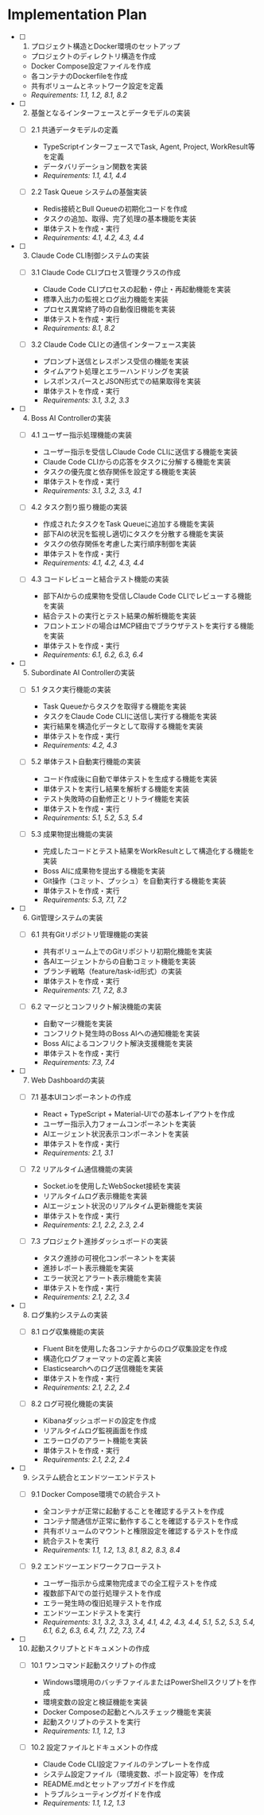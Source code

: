 # Implementation Plan

- [ ] 1. プロジェクト構造とDocker環境のセットアップ
  - プロジェクトのディレクトリ構造を作成
  - Docker Compose設定ファイルを作成
  - 各コンテナのDockerfileを作成
  - 共有ボリュームとネットワーク設定を定義
  - _Requirements: 1.1, 1.2, 8.1, 8.2_

- [ ] 2. 基盤となるインターフェースとデータモデルの実装
  - [ ] 2.1 共通データモデルの定義
    - TypeScriptインターフェースでTask, Agent, Project, WorkResult等を定義
    - データバリデーション関数を実装
    - _Requirements: 1.1, 4.1, 4.4_

  - [ ] 2.2 Task Queue システムの基盤実装
    - Redis接続とBull Queueの初期化コードを作成
    - タスクの追加、取得、完了処理の基本機能を実装
    - 単体テストを作成・実行
    - _Requirements: 4.1, 4.2, 4.3, 4.4_

- [ ] 3. Claude Code CLI制御システムの実装
  - [ ] 3.1 Claude Code CLIプロセス管理クラスの作成
    - Claude Code CLIプロセスの起動・停止・再起動機能を実装
    - 標準入出力の監視とログ出力機能を実装
    - プロセス異常終了時の自動復旧機能を実装
    - 単体テストを作成・実行
    - _Requirements: 8.1, 8.2_

  - [ ] 3.2 Claude Code CLIとの通信インターフェース実装
    - プロンプト送信とレスポンス受信の機能を実装
    - タイムアウト処理とエラーハンドリングを実装
    - レスポンスパースとJSON形式での結果取得を実装
    - 単体テストを作成・実行
    - _Requirements: 3.1, 3.2, 3.3_

- [ ] 4. Boss AI Controllerの実装
  - [ ] 4.1 ユーザー指示処理機能の実装
    - ユーザー指示を受信しClaude Code CLIに送信する機能を実装
    - Claude Code CLIからの応答をタスクに分解する機能を実装
    - タスクの優先度と依存関係を設定する機能を実装
    - 単体テストを作成・実行
    - _Requirements: 3.1, 3.2, 3.3, 4.1_

  - [ ] 4.2 タスク割り振り機能の実装
    - 作成されたタスクをTask Queueに追加する機能を実装
    - 部下AIの状況を監視し適切にタスクを分散する機能を実装
    - タスクの依存関係を考慮した実行順序制御を実装
    - 単体テストを作成・実行
    - _Requirements: 4.1, 4.2, 4.3, 4.4_

  - [ ] 4.3 コードレビューと結合テスト機能の実装
    - 部下AIからの成果物を受信しClaude Code CLIでレビューする機能を実装
    - 結合テストの実行とテスト結果の解析機能を実装
    - フロントエンドの場合はMCP経由でブラウザテストを実行する機能を実装
    - 単体テストを作成・実行
    - _Requirements: 6.1, 6.2, 6.3, 6.4_

- [ ] 5. Subordinate AI Controllerの実装
  - [ ] 5.1 タスク実行機能の実装
    - Task Queueからタスクを取得する機能を実装
    - タスクをClaude Code CLIに送信し実行する機能を実装
    - 実行結果を構造化データとして取得する機能を実装
    - 単体テストを作成・実行
    - _Requirements: 4.2, 4.3_

  - [ ] 5.2 単体テスト自動実行機能の実装
    - コード作成後に自動で単体テストを生成する機能を実装
    - 単体テストを実行し結果を解析する機能を実装
    - テスト失敗時の自動修正とリトライ機能を実装
    - 単体テストを作成・実行
    - _Requirements: 5.1, 5.2, 5.3, 5.4_

  - [ ] 5.3 成果物提出機能の実装
    - 完成したコードとテスト結果をWorkResultとして構造化する機能を実装
    - Boss AIに成果物を提出する機能を実装
    - Git操作（コミット、プッシュ）を自動実行する機能を実装
    - 単体テストを作成・実行
    - _Requirements: 5.3, 7.1, 7.2_

- [ ] 6. Git管理システムの実装
  - [ ] 6.1 共有Gitリポジトリ管理機能の実装
    - 共有ボリューム上でのGitリポジトリ初期化機能を実装
    - 各AIエージェントからの自動コミット機能を実装
    - ブランチ戦略（feature/task-id形式）の実装
    - 単体テストを作成・実行
    - _Requirements: 7.1, 7.2, 8.3_

  - [ ] 6.2 マージとコンフリクト解決機能の実装
    - 自動マージ機能を実装
    - コンフリクト発生時のBoss AIへの通知機能を実装
    - Boss AIによるコンフリクト解決支援機能を実装
    - 単体テストを作成・実行
    - _Requirements: 7.3, 7.4_

- [ ] 7. Web Dashboardの実装
  - [ ] 7.1 基本UIコンポーネントの作成
    - React + TypeScript + Material-UIでの基本レイアウトを作成
    - ユーザー指示入力フォームコンポーネントを実装
    - AIエージェント状況表示コンポーネントを実装
    - 単体テストを作成・実行
    - _Requirements: 2.1, 3.1_

  - [ ] 7.2 リアルタイム通信機能の実装
    - Socket.ioを使用したWebSocket接続を実装
    - リアルタイムログ表示機能を実装
    - AIエージェント状況のリアルタイム更新機能を実装
    - 単体テストを作成・実行
    - _Requirements: 2.1, 2.2, 2.3, 2.4_

  - [ ] 7.3 プロジェクト進捗ダッシュボードの実装
    - タスク進捗の可視化コンポーネントを実装
    - 進捗レポート表示機能を実装
    - エラー状況とアラート表示機能を実装
    - 単体テストを作成・実行
    - _Requirements: 2.1, 2.2, 3.4_

- [ ] 8. ログ集約システムの実装
  - [ ] 8.1 ログ収集機能の実装
    - Fluent Bitを使用した各コンテナからのログ収集設定を作成
    - 構造化ログフォーマットの定義と実装
    - Elasticsearchへのログ送信機能を実装
    - 単体テストを作成・実行
    - _Requirements: 2.1, 2.2, 2.4_

  - [ ] 8.2 ログ可視化機能の実装
    - Kibanaダッシュボードの設定を作成
    - リアルタイムログ監視画面を作成
    - エラーログのアラート機能を実装
    - 単体テストを作成・実行
    - _Requirements: 2.1, 2.2, 2.4_

- [ ] 9. システム統合とエンドツーエンドテスト
  - [ ] 9.1 Docker Compose環境での統合テスト
    - 全コンテナが正常に起動することを確認するテストを作成
    - コンテナ間通信が正常に動作することを確認するテストを作成
    - 共有ボリュームのマウントと権限設定を確認するテストを作成
    - 統合テストを実行
    - _Requirements: 1.1, 1.2, 1.3, 8.1, 8.2, 8.3, 8.4_

  - [ ] 9.2 エンドツーエンドワークフローテスト
    - ユーザー指示から成果物完成までの全工程テストを作成
    - 複数部下AIでの並行処理テストを作成
    - エラー発生時の復旧処理テストを作成
    - エンドツーエンドテストを実行
    - _Requirements: 3.1, 3.2, 3.3, 3.4, 4.1, 4.2, 4.3, 4.4, 5.1, 5.2, 5.3, 5.4, 6.1, 6.2, 6.3, 6.4, 7.1, 7.2, 7.3, 7.4_

- [ ] 10. 起動スクリプトとドキュメントの作成
  - [ ] 10.1 ワンコマンド起動スクリプトの作成
    - Windows環境用のバッチファイルまたはPowerShellスクリプトを作成
    - 環境変数の設定と検証機能を実装
    - Docker Composeの起動とヘルスチェック機能を実装
    - 起動スクリプトのテストを実行
    - _Requirements: 1.1, 1.2, 1.3_

  - [ ] 10.2 設定ファイルとドキュメントの作成
    - Claude Code CLI設定ファイルのテンプレートを作成
    - システム設定ファイル（環境変数、ポート設定等）を作成
    - README.mdとセットアップガイドを作成
    - トラブルシューティングガイドを作成
    - _Requirements: 1.1, 1.2, 1.3_